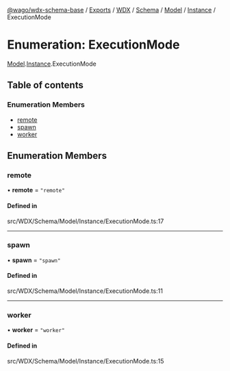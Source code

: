 [@wago/wdx-schema-base](../README.md) / [Exports](../modules.md) / [WDX](../modules/WDX.md) / [Schema](../modules/WDX.Schema.md) / [Model](../modules/WDX.Schema.Model.md) / [Instance](../modules/WDX.Schema.Model.Instance.md) / ExecutionMode

# Enumeration: ExecutionMode

[Model](../modules/WDX.Schema.Model.md).[Instance](../modules/WDX.Schema.Model.Instance.md).ExecutionMode

## Table of contents

### Enumeration Members

- [remote](WDX.Schema.Model.Instance.ExecutionMode.md#remote)
- [spawn](WDX.Schema.Model.Instance.ExecutionMode.md#spawn)
- [worker](WDX.Schema.Model.Instance.ExecutionMode.md#worker)

## Enumeration Members

### remote

• **remote** = ``"remote"``

#### Defined in

src/WDX/Schema/Model/Instance/ExecutionMode.ts:17

___

### spawn

• **spawn** = ``"spawn"``

#### Defined in

src/WDX/Schema/Model/Instance/ExecutionMode.ts:11

___

### worker

• **worker** = ``"worker"``

#### Defined in

src/WDX/Schema/Model/Instance/ExecutionMode.ts:15
